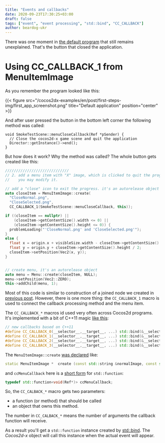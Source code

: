 ```yaml
---
title: "Events and callbacks"
date: 2020-09-23T17:30:25+03:00
draft: false
tags: ["event", "event processing", "std::bind", "CC_CALLBACK"]
author: beardog-ukr
---
```


There was one moment in [the default program](/first-steps.md) that still remains unexplained. That's the button that closed the application.
<!--more-->

# Using CC_CALLBACK_1 from MenuItemImage

As you remember the program looked like this:

{{< figure src="/cocos2dx-examples/en/post/first-steps-img/first_app_screenshot.png" title="Default application" position="center" >}}

And after user pressed the button in the bottom left corner the following method was called:
```
void SmokeTestScene::menuCloseCallback(Ref *pSender) {
  // Close the cocos2d-x game scene and quit the application
  Director::getInstance()->end();
}
```

But how does it work? Why the method was called? The whole button gets created like this:
```cpp
/////////////////////////////
// 2. add a menu item with "X" image, which is clicked to quit the program
//    you may modify it.

// add a "close" icon to exit the progress. it's an autorelease object
auto closeItem = MenuItemImage::create(
  "CloseNormal.png",
  "CloseSelected.png",
  CC_CALLBACK_1(SmokeTestScene::menuCloseCallback, this));

if ((closeItem == nullptr) ||
    (closeItem->getContentSize().width <= 0) ||
    (closeItem->getContentSize().height <= 0)) {
  problemLoading("'CloseNormal.png' and 'CloseSelected.png'");
}
else {
  float x = origin.x + visibleSize.width - closeItem->getContentSize().width / 2;
  float y = origin.y + closeItem->getContentSize().height / 2;
  closeItem->setPosition(Vec2(x, y));
}


// create menu, it's an autorelease object
auto menu = Menu::create(closeItem, NULL);
menu->setPosition(Vec2::ZERO);
this->addChild(menu, 1);
```

Most of this code is similar to construction of a joined node we created in [previous post](static-img-practice-app.md). However, there is one more thing: the `CC_CALLBACK_1` macro is used to connect the callback processing method and the menu item.

The `CC_CALLBACK_*` macros id used very often across Cocos2d programs. It's implemented with a bit of C++11 magic [like this](https://github.com/cocos2d/cocos2d-x/blob/v4/cocos/base/ccMacros.h):
```cpp
// new callbacks based on C++11
#define CC_CALLBACK_0(__selector__,__target__, ...) std::bind(&__selector__,__target__, ##__VA_ARGS__)
#define CC_CALLBACK_1(__selector__,__target__, ...) std::bind(&__selector__,__target__, std::placeholders::_1, ##__VA_ARGS__)
#define CC_CALLBACK_2(__selector__,__target__, ...) std::bind(&__selector__,__target__, std::placeholders::_1, std::placeholders::_2, ##__VA_ARGS__)
#define CC_CALLBACK_3(__selector__,__target__, ...) std::bind(&__selector__,__target__, std::placeholders::_1, std::placeholders::_2, std::placeholders::_3, ##__VA_ARGS__)
```

The `MenuItemImage::create` [was declared](https://docs.cocos2d-x.org/api-ref/cplusplus/v4x/d1/d30/classcocos2d_1_1_menu_item_image.html#add8af43748de9b1e9d810875ac8fea16) like:
```cpp
static MenuItemImage * 	create (const std::string &normalImage, const std::string &selectedImage, const std::string &disabledImage, const ccMenuCallback &callback)
```
and `ccMenuCallback` here is a [short form](https://github.com/cocos2d/cocos2d-x/blob/v4/cocos/2d/CCMenuItem.h) for `std::function`:
```cpp
typedef std::function<void(Ref*)> ccMenuCallback;
```

So, the `CC_CALBACK_*` macro gets two parameters:
* a function (or method) that should be called
* an object that owns this method.

The number in `CC_CALBACK_*` means the number of arguments the callback function will receive.

As a result you'll get a `std::function` instance created by [std::bind](https://en.cppreference.com/w/cpp/utility/functional/bind). The _Cocos2d-x_ object will call this instance when the actual event will appear.
